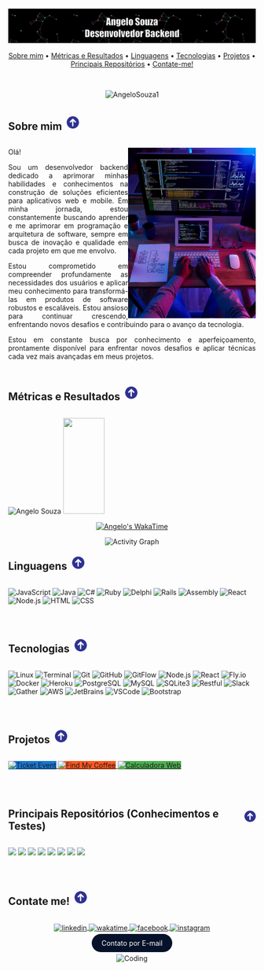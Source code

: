 <a name="top"></a>
<p align="center">
  <img src="https://github.com/AngeloSouza1/tmp/raw/main/capa.gif" alt="Descrição da imagem">
</p>

<div>
  <p align="center">
    <a href="#sobre-Mim">Sobre mim</a> •
    <a href="#metricas-e-resultados">Métricas e Resultados</a> • 
    <a href="#linguagens">Linguagens</a> • 
    <a href="#tecnologias">Tecnologias</a> • 
    <a href="#projetos">Projetos</a> • 
    <a href="#principais-repositorios">Principais Repositórios</a> • 
    <a href="#contato">Contate-me!</a>
  </p>
</div>

<br>

<p align="center">
  <img src="https://komarev.com/ghpvc/?username=AngeloSouza1&label=Profile%20views&color=0e75b6&style=flat" alt="AngeloSouza1" width="145" />
</p>

<div style="display: flex; align-items: center;">
  <h2 id="sobre-mim" style="margin-right: 10px;">Sobre mim</h2>
  <a href="#top">
    <img src="https://github.com/AngeloSouza1/tmp/blob/main/seta-para-cima.png" alt="Seta para cima" width="25">
  </a>
</div>

<div style="text-align: justify;">
  <img align="right" alt="Coding" width="260" src="https://github.com/AngeloSouza1/tmp/blob/main/vista.jpg" >
  <p>Olá!</p>

  <p>Sou um desenvolvedor backend dedicado a aprimorar minhas habilidades e conhecimentos na construção de soluções eficientes para aplicativos web e mobile. Em minha jornada, estou constantemente buscando aprender e me aprimorar em programação e arquitetura de software, sempre em busca de inovação e qualidade em cada projeto em que me envolvo.</p>

  <p>Estou comprometido em compreender profundamente as necessidades dos usuários e aplicar meu conhecimento para transformá-las em produtos de software robustos e escaláveis. Estou ansioso para continuar crescendo, enfrentando novos desafios e contribuindo para o avanço da tecnologia.</p>

  <p>Estou em constante busca por conhecimento e aperfeiçoamento, prontamente disponível para enfrentar novos desafios e aplicar técnicas cada vez mais avançadas em meus projetos.</p>
</div>

<br>

<div style="display: flex; align-items: center;">
  <h2 id="metricas-e-resultados" style="margin-right: 10px;">Métricas e Resultados</h2>
  <a href="#top">
    <img src="https://github.com/AngeloSouza1/tmp/blob/main/seta-para-cima.png" alt="Seta para cima" width="25">
  </a>
</div>

<p align="center">
  <div align="left">  
    <img width="55%" height="195px" src="https://github-readme-stats.vercel.app/api?username=AngeloSouza1&show_icons=true&count_private=true&hide_border=true&title_color=00bfbf&icon_color=00bfbf&text_color=c9d1d9&bg_color=000000" alt="Angelo Souza" /> 
    <img width="41%" height="195px" src="https://github-readme-stats.vercel.app/api/top-langs/?username=AngeloSouza1&layout=compact&hide_border=true&title_color=00bfbf&text_color=00bfbf&bg_color=000000" />
  </div>
</p>

<p align="center">
  <a href="https://wakatime.com/@AAFS1981">
    <img width="60%" height="295px" src="https://github-readme-stats.vercel.app/api/wakatime?username=AAFS1981&layout=compact&bg_color=000000&text_color=ffffff&title_color=ffffff" alt="Angelo's WakaTime">
  </a>
</p>

<div align="center">
  <img src="https://github-readme-activity-graph.vercel.app/graph?username=angelosouza1&bg_color=000000&color=15e5a6&line=07e9a5&point=0a855c&area=true&hide_border=true" alt="Activity Graph">
</div>

<div style="display: flex; align-items: center;">
  <h2 id="linguagens" style="margin-right: 10px;">Linguagens</h2>
  <a href="#top">
    <img src="https://github.com/AngeloSouza1/tmp/blob/main/seta-para-cima.png" alt="Seta para cima" width="25">
  </a>
</div>

<p align="center">
  
  ![JavaScript](https://img.shields.io/badge/-JavaScript-F7DF1E?style=flat-square&logo=javascript&logoColor=black)
  ![Java](https://img.shields.io/badge/-Java-007396?style=flat-square&logo=java&logoColor=white)
  ![C#](https://img.shields.io/badge/-C%23-239120?style=flat-square&logo=c-sharp&logoColor=white)
  ![Ruby](https://img.shields.io/badge/-Ruby-CC342D?style=flat-square&logo=ruby&logoColor=white)
  ![Delphi](https://img.shields.io/badge/-Delphi-ED1F35?style=flat-square&logo=delphi&logoColor=white)
  ![Rails](https://img.shields.io/badge/-Rails-CC0000?style=flat-square&logo=rails&logoColor=white)
  ![Assembly](https://img.shields.io/badge/-Assembly-6E4C13?style=flat-square&logo=assembly&logoColor=white)
  ![React](https://img.shields.io/badge/-React-61DAFB?style=flat-square&logo=react&logoColor=white)
  ![Node.js](https://img.shields.io/badge/-Node.js-339933?style=flat-square&logo=node.js&logoColor=white)
  ![HTML](https://img.shields.io/badge/-HTML-E34F26?style=flat-square&logo=html5&logoColor=white)
  ![CSS](https://img.shields.io/badge/-CSS-1572B6?style=flat-square&logo=css3&logoColor=white)
</p>

<br>
<br>

<div style="display: flex; align-items: center;">
  <h2 id="tecnologias" style="margin-right: 10px;">Tecnologias</h2>
  <a href="#top">
    <img src="https://github.com/AngeloSouza1/tmp/blob/main/seta-para-cima.png" alt="Seta para cima" width="25">
  </a>
</div>

<p align="center">
 
![Linux](https://img.shields.io/badge/Linux-1976d2?style=flat-square&logo=Linux)
![Terminal](https://img.shields.io/badge/Terminal-388e3c?style=flat-square&logo=Linux)
![Git](https://img.shields.io/badge/Git-8e24aa?style=flat-square&logo=Git)
![GitHub](https://img.shields.io/badge/GitHub-616161?style=flat-square&logo=GitHub)
![GitFlow](https://img.shields.io/badge/GitFlow-8e24aa?style=flat-square&logo=Git)
![Node.js](https://img.shields.io/badge/Node.js-388e3c?style=flat-square&logo=node.js)
![React](https://img.shields.io/badge/React-1976d2?style=flat-square&logo=React)
![Fly.io](https://img.shields.io/badge/Fly.io-f57c00?style=flat-square&logo=Fly.io)
![Docker](https://img.shields.io/badge/Docker-039be5?style=flat-square&logo=Docker)
![Heroku](https://img.shields.io/badge/Heroku-512da8?style=flat-square&logo=Heroku)
![PostgreSQL](https://img.shields.io/badge/PostgreSQL-009688?style=flat-square&logo=PostgreSQL)
![MySQL](https://img.shields.io/badge/MySQL-3949ab?style=flat-square&logo=MySQL)
![SQLite3](https://img.shields.io/badge/SQLite3-1a237e?style=flat-square&logo=SQLite)
![Restful](https://img.shields.io/badge/Restful-616161?style=flat-square&logo=restful)
![Slack](https://img.shields.io/badge/Slack-4a148c?style=flat-square&logo=Slack)
![Gather](https://img.shields.io/badge/Gather-007acc?style=flat-square&logo=Gather)
![AWS](https://img.shields.io/badge/AWS-37474f?style=flat-square&logo=Amazon-AWS)
![JetBrains](https://img.shields.io/badge/JetBrains-212121?style=flat-square&logo=JetBrains)
![VSCode](https://img.shields.io/badge/VSCode-0288d1?style=flat-square&logo=Visual-Studio-Code)
![Bootstrap](https://img.shields.io/badge/Bootstrap-563D7C?style=flat-square&logo=bootstrap)


</p>

<br>
<br>

<div style="display: flex; align-items: center;">
  <h2 id="projetos" style="margin-right: 10px;">Projetos</h2>
  <a href="#top">
    <img src="https://github.com/AngeloSouza1/tmp/blob/main/seta-para-cima.png" alt="Seta para cima" width="25">
  </a>
</div>

<p>
<a href="https://github.com/desenvolvendo-me/ticket-event">
  <img src="https://img.shields.io/badge/-🎟️%20Ticket%20Event-1976d2" alt="Ticket Event" style="background-color:#1976d2;">
</a>
<a href="https://github.com/AngeloSouza1/find-my-coffee">
  <img src="https://img.shields.io/badge/-☕%20Find%20My%20Coffee-ff5722" alt="Find My Coffee" style="background-color:#ff5722;">
</a>
<a href="https://github.com/AngeloSouza1/calculadora-web">
  <img src="https://img.shields.io/badge/-🧮%20Calculadora%20Web-4caf50" alt="Calculadora Web" style="background-color:#4caf50;">
</a>

  
</p>


<br>
<br>

<div style="display: flex; align-items: center;">
  <h2 id="principais-repositorios" style="margin-right: 10px;">Principais Repositórios (Conhecimentos e Testes)</h2>
  <a href="#top">
    <img src="https://github.com/AngeloSouza1/tmp/blob/main/seta-para-cima.png" alt="Seta para cima" width="25">
  </a>
</div>

<p>

[![](https://img.shields.io/badge/-🌸%20Mentorship%20Project-FF4081)](https://github.com/AngeloSouza1/Mentorship_Project)
[![](https://img.shields.io/badge/-🌊%20TT%201-448AFF)](https://github.com/AngeloSouza1/TT1)
[![](https://img.shields.io/badge/-🍃%20TT%202-4CAF50)](https://github.com/AngeloSouza1/TT2)
[![](https://img.shields.io/badge/-💉%20TT%203-9C27B0)](https://github.com/AngeloSouza1/TT3)
[![](https://img.shields.io/badge/-🛡%20TT%204-616161)](https://github.com/AngeloSouza1/TT4)
[![](https://img.shields.io/badge/-🌐%20TT%205-FF5722)](https://github.com/AngeloSouza1/TT5)
[![](https://img.shields.io/badge/-✨%20Style%20Selection-FFC107)](https://github.com/AngeloSouza1/style-selection)
[![](https://img.shields.io/badge/-📚%20Lista%20Estudante-FFC107)](https://github.com/AngeloSouza1/lista-estudantes)

</p>

<br>
<br>

<div style="display: flex; align-items: center;">
  <h2 id="contato" style="margin-right: 10px;">Contate me!</h2>
  <a href="#top">
    <img src="https://github.com/AngeloSouza1/tmp/blob/main/seta-para-cima.png" alt="Seta para cima" width="25">
  </a>
</div>

<p align="center" >
  <a href="https://www.linkedin.com/in/angeloafsouza" target="_blank">
    <img align="center" src="https://img.shields.io/badge/-angelosouza-05122A?style=flat&logo=linkedin" alt="linkedin"/> 
  </a>
  <a href="https://wakatime.com/@AAFS1981" target="_blank">
    <img align="center" src="https://img.shields.io/badge/-angelosouza-05122A?style=flat&logo=wakatime" alt="wakatime"/>
  </a>
  <a href="https://www.facebook.com/angelo.souza.3950/" target="_blank">
    <img align="center" src="https://img.shields.io/badge/-angelosouza-05122A?style=flat&logo=facebook" alt="facebook"/>
  </a>
  <a href="https://www.instagram.com/angeloafdesouza/" target="_blank">
    <img align="center" src="https://img.shields.io/badge/-angelosouza-05122A?style=flat&logo=instagram" alt="instagram"/>
  </a>
</p>

<p align="center">
  <a href="mailto:angeloafdesouza@gmail.com" style="background-color: #05122A; color: white; padding: 10px 20px; border-radius: 20px; text-decoration: none;">Contato por E-mail</a>
</p>

<p align="center">
  <img alt="Coding" width="250" src="https://cdn.dribbble.com/users/1162077/screenshots/3848914/programmer.gif">
</p>
